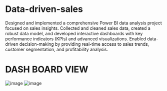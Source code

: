 # Data-driven-sales


Designed and implemented a comprehensive Power BI data analysis project focused on sales insights. Collected and cleaned sales data, created a robust data model, and developed interactive dashboards with key performance indicators (KPIs) and advanced visualizations. Enabled data-driven decision-making by providing real-time access to sales trends, customer segmentation, and profitability analysis.

# DASH BOARD VIEW
![image](https://github.com/praneethaa83/Data-driven-sales/assets/69303805/20ca8a39-c0b2-48c6-888f-a15e7f37a3d3)
![image](https://github.com/praneethaa83/Data-driven-sales/assets/69303805/2ccb07d0-14ad-45e5-bb2a-29cf7a16e028)
